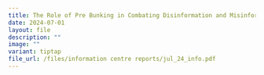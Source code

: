 ```yaml
---
title: The Role of Pre Bunking in Combating Disinformation and Misinformation
date: 2024-07-01
layout: file
description: ""
image: ""
variant: tiptap
file_url: /files/information centre reports/jul_24_info.pdf
---
```

